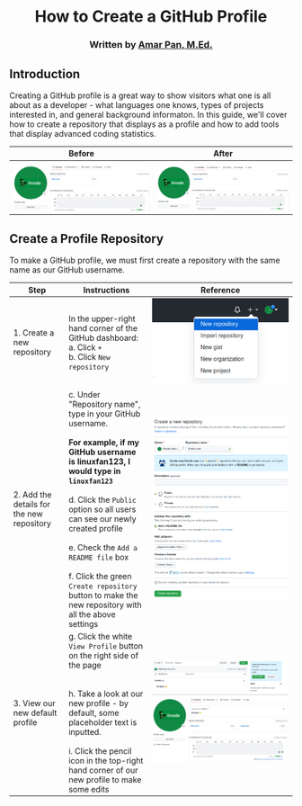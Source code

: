 <div align="center">

# How to Create a GitHub Profile
<h3 align="center" id="author">
   Written by <a href="https://www.linkedin.com/in/profpan396/">Amar Pan, M.Ed.</a> 
   <div align="center">

 </h3>

<!-- ![](https://visitor-badge.glitch.me/badge?page_id=profpan396.github-profile-creation-tutorial) -->
</div>

## Introduction
Creating a GitHub profile is a great way to show visitors what one is all about as a developer - what languages one knows, types of projects interested in, and general background informaton. In this guide, we'll cover how to create a repository that displays as a profile and how to add tools that display advanced coding statistics.  
<!-- Update to reflect the default categories GitHub prepopulates -->
| Before | After |
| ------ | ----- |
|![](images/ghprofile-before-no-profile.png) | ![](images/ghprofile-before-no-profile.png) 

## Create a Profile Repository
To make a GitHub profile, we must first create a repository with the same name as our GitHub username. 

|      Step      |      Instructions      |      Reference
|----------------|------------------------|---------------
|1. Create a new repository | In the upper-right hand corner of the GitHub dashboard: <br>a. Click `+` <br> b. Click `New repository`            | ![](images/ghprofile-new-repo.png)
|2. Add the details for the new repository | c. Under "Repository name", type in your GitHub username. <br><br> **For example, if my GitHub username is linuxfan123, I would type in `linuxfan123`** <br><br> d. Click the `Public` option so all users can see our newly created profile <br><br> e. Check the `Add a README file` box <br><br> f. Click the green `Create repository` button to make the new repository with all the above settings   | ![](images/ghprofile-name-repo.png)
|3. View our new default profile | g. Click the white `View Profile` button on the right side of the page <br><br><br> h. Take a look at our new profile - by default, some placeholder text is inputted. <br><br> i. Click the pencil icon in the top-right hand corner of our new profile to make some edits |  ![](images/ghprofile-created-profile.png) ![](images/ghprofile-default-profile.png)

